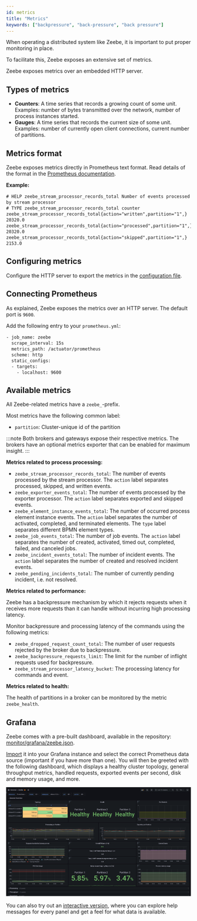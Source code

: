```yaml
---
id: metrics
title: "Metrics"
keywords: ["backpressure", "back-pressure", "back pressure"]
---
```


When operating a distributed system like Zeebe, it is important to put proper monitoring in place.

To facilitate this, Zeebe exposes an extensive set of metrics.

Zeebe exposes metrics over an embedded HTTP server.

## Types of metrics

- **Counters**: A time series that records a growing count of some unit. Examples: number of bytes transmitted over the network, number of process instances started.
- **Gauges**: A time series that records the current size of some unit. Examples: number of currently open client connections, current number of partitions.

## Metrics format

Zeebe exposes metrics directly in Prometheus text format.
Read details of the format in the [Prometheus documentation][prom-format].

**Example:**

```
# HELP zeebe_stream_processor_records_total Number of events processed by stream processor
# TYPE zeebe_stream_processor_records_total counter
zeebe_stream_processor_records_total{action="written",partition="1",} 20320.0
zeebe_stream_processor_records_total{action="processed",partition="1",} 20320.0
zeebe_stream_processor_records_total{action="skipped",partition="1",} 2153.0
```

## Configuring metrics

Configure the HTTP server to export the metrics in the [configuration file](../configuration/configuration.md).

## Connecting Prometheus

As explained, Zeebe exposes the metrics over an HTTP server. The default port is `9600`.

Add the following entry to your `prometheus.yml`:

```
- job_name: zeebe
  scrape_interval: 15s
  metrics_path: /actuator/prometheus
  scheme: http
  static_configs:
  - targets:
    - localhost: 9600
```

## Available metrics

All Zeebe-related metrics have a `zeebe_`-prefix.

Most metrics have the following common label:

- `partition`: Cluster-unique id of the partition

:::note
Both brokers and gateways expose their respective metrics. The brokers have an optional metrics exporter that can be enabled for maximum insight.
:::

**Metrics related to process processing:**

- `zeebe_stream_processor_records_total`: The number of events processed by the stream processor.
  The `action` label separates processed, skipped, and written events.
- `zeebe_exporter_events_total`: The number of events processed by the exporter processor.
  The `action` label separates exported and skipped events.
- `zeebe_element_instance_events_total`: The number of occurred process element instance events.
  The `action` label separates the number of activated, completed, and terminated elements.
  The `type` label separates different BPMN element types.
- `zeebe_job_events_total`: The number of job events. The `action` label separates the number of
  created, activated, timed out, completed, failed, and canceled jobs.
- `zeebe_incident_events_total`: The number of incident events. The `action` label separates the number
  of created and resolved incident events.
- `zeebe_pending_incidents_total`: The number of currently pending incident, i.e. not resolved.

**Metrics related to performance:**

Zeebe has a backpressure mechanism by which it rejects requests when it receives more requests than it can handle without incurring high processing latency.

Monitor backpressure and processing latency of the commands using the following metrics:

- `zeebe_dropped_request_count_total`: The number of user requests rejected by the broker due to backpressure.
- `zeebe_backpressure_requests_limit`: The limit for the number of inflight requests used for backpressure.
- `zeebe_stream_processor_latency_bucket`: The processing latency for commands and event.

**Metrics related to health:**

The health of partitions in a broker can be monitored by the metric `zeebe_health`.

[prom-format]: https://prometheus.io/docs/instrumenting/exposition_formats/#text-format-details

## Grafana

Zeebe comes with a pre-built dashboard, available in the repository:
[monitor/grafana/zeebe.json](https://github.com/camunda/zeebe/blob/main/monitor/grafana/zeebe.json).

[Import](https://grafana.com/docs/grafana/latest/reference/export_import/#importing-a-dashboard) it into your Grafana instance and select the correct Prometheus data source (important if you have more than one). You will then be greeted with the following dashboard, which displays a healthy cluster topology, general throughput metrics, handled requests, exported events per second, disk and memory usage, and more.

![Grafana dashboard](assets/grafana-preview.png)

You can also try out an [interactive version](https://snapshots.raintank.io/dashboard/snapshot/Vbu3EHQMTI5Onh5RKuiS5J7QSMd7Sp5V), where you can explore help messages for every panel and get a feel for what data is available.
